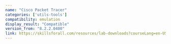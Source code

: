 ```yaml
---
name: "Cisco Packet Tracer"
categories: ['utils-tools']
compatibility: emulation
display_result: "Compatible"
version_from: "8.2.2.0400"
link: https://skillsforall.com/resources/lab-downloads?courseLang=en-US
---
```


